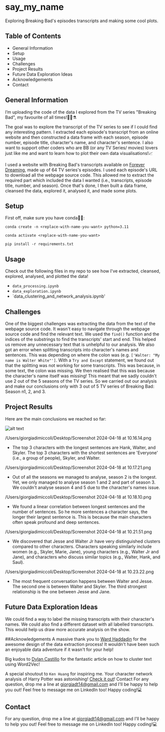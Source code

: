 # say_my_name
Exploring Breaking Bad's episodes transcripts and making some cool plots.

## Table of Contents
- General Information
- Setup
- Usage
- Challenges
- Project Results
- Future Data Exploration Ideas
- Acknowledgements
- Contact

## General Information
I’m uploading the code of the data I explored from the TV series "Breaking Bad", my favourite of all times!🚛🥼⚗️

The goal was to explore the transcript of the TV series to see if I could find any interesting pattern. I extracted each episode's transcript from an online website and then constructed a data frame with each season, episode number, episode title, character's name, and character's sentence. I also want to support other coders who are BB (or any TV Series/ movies) lovers just like me and want to learn how to plot their own data visualisations!📈

I used a website with Breaking Bad's transcripts available on [Forever Dreaming](https://transcripts.foreverdreaming.org/viewforum.php?f=165), made up of 64 TV series's episodes. I used each episode's URL to download all the webpage source code. This allowed me to extract the required part which included the data I wanted (i.e., transcripts, episode title, number, and season). Once that's done, I then built a data frame, cleansed the data, explored it, analysed it, and made some plots.

## Setup
First off, make sure you have conda🐍👀:

`conda create -n <replace-with-name-you-want> python=3.11`

`conda activate <replace-with-name-you-want>`

`pip install -r requirements.txt`

## Usage
Check out the following files in my repo to see how I've extracted, cleansed, explored, analysed, and plotted the data! 

- `data_processing.ipynb`
- `data_exploration.ipynb`
- `data_clustering_and_network_analysis.ipynb'

## Challenges
One of the biggest challenges was extracting the data from the text of the webpage source code. It wasn't easy to navigate through the webpage source code and find the relevant text. We used the `find()` function and the indices of the substrings to find the transcripts' start and end. This helped us remove any unnecessary text that is unhelpful to our analysis. We also got an error when splitting transcripts into character's names and sentences. This was depending on where the colon was (e.g. `['Walter: "My name is Walter White"']`. With a `Try and Except` statement, we found out that the splitting was not working for some transcripts. This was because, in some text, the colon was missing. We then realised that this was because the character's name itself was missing! This meant that we sadly couldn't use 2 out of the 5 seasons of the TV series. So we carried out our analysis and make our conclusions only with 3 out of 5 TV series of Breaking Bad: Season n1, 2, and 3.

## Project Results
Here are the main conclusions we reached so far:

![alt text](https://github.com/[pheygiod]/[say_my_name]/blob/longest_sentence_by_char_chart.jpg?raw=true)

/Users/giorgiadimiccoli/Desktop/Screenshot 2024-04-18 at 10.16.14.png

- The top 3 characters with the longest sentences are Hank, Walter, and Skyler. The top 3 characters with the shortest sentences are 'Everyone' (i.e., a group of people), Skyler, and Walter.

/Users/giorgiadimiccoli/Desktop/Screenshot 2024-04-18 at 10.17.21.png

- Out of all the seasons we managed to analyse, season 2 is the longest. Yet, we only managed to analyse season 1 and 2 and part of season 3. We couldn't analyse season 4 and 5 due to the character's names issue.

/Users/giorgiadimiccoli/Desktop/Screenshot 2024-04-18 at 10.18.10.png

- We found a linear correlation between longest sentences and the number of sentences. So he more sentences a character says, the longer their largest sentence is. This is because the main characters often speak profound and deep sentences.

/Users/giorgiadimiccoli/Desktop/Screenshot 2024-04-18 at 10.21.51.png

- We discovered that Jesse and Walter Jr have very distinguished clusters compared to other characters. Characters speaking similarly include women (e.g., Skyler, Marie, Jane), young characters (e.g., Walter Jr and Jane), and characters who discuss similar topics (e.g., Walter, Hank, and Saul).

/Users/giorgiadimiccoli/Desktop/Screenshot 2024-04-18 at 10.23.22.png

- The most frequent conversation happens between Walter and Jesse. The second one is between Walter and Skyler. The third strongest relationship is the one between Jesse and Jane.

## Future Data Exploration Ideas
We could find a way to label the missing transcripts with their character's names. We could also find a different dataset with all labelled transcripts. This would help us draw more accurate analysis on the show. 

##Acknowledgements 
A massive thank you to [Ward Haddadin](https://github.com/wardhaddadin1) for the awesome design of the data extraction process! It wouldn't have been such an enjoyable data adventure if it wasn't for your help!

Big kudos to [Dylan Castillo](https://dylancastillo.co/) for the fantastic article on how to cluster text using Word2Vec!

A special shoutout to `Ken Huang` for inspiring me. Your character network analysis of Harry Potter was astonishing! [Check it out](https://github.com/hzjken/character-network)!
Contact For any question, drop me a line at giorgiadt14@gmail.com and I'll be happy to help you out! Feel free to message me on LinkedIn too! Happy coding!💻

## Contact
For any question, drop me a line at giorgiadt14@gmail.com and I'll be happy to help you out! Feel free to message me on LinkedIn too! Happy coding!💻
